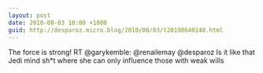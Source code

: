 ```yaml
---
layout: post
date: 2010-08-03 10:00 +1000
guid: http://desparoz.micro.blog/2010/08/03/t20198640140.html
---
```

The force is strong! RT @garykemble: @renailemay @desparoz Is it like that Jedi mind sh*t where she can only influence those with weak wills
